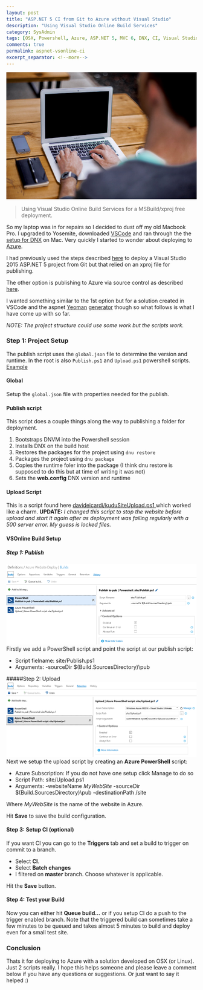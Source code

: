 ```yaml
---
layout: post
title: "ASP.NET 5 CI from Git to Azure without Visual Studio"
description: "Using Visual Studio Online Build Services"
category: SysAdmin
tags: [OSX, Powershell, Azure, ASP.NET 5, MVC 6, DNX, CI, Visual Studio Online, Git]
comments: true
permalink: aspnet-vsonline-ci
excerpt_separator: <!--more-->
---
```

![guy on mac](/images/posts/2015/guy-on-mac_800.jpg)

> Using Visual Studio Online Build Services for a MSBuild/xproj free deployment.

So my laptop was in for repairs so I decided to dust off my old Macbook Pro. I upgraded to Yosemite, downloaded [VSCode](https://code.visualstudio.com/) and ran through the the [setup for DNX](http://docs.asp.net/en/latest/getting-started/installing-on-mac.html) on Mac. Very quickly I started to wonder about deploying to [Azure](http://azure.microsoft.com/en-us/get-started/).

<!--more-->

I had previously used the steps described [here](https://msdn.microsoft.com/Library/vs/alm/Build/azure/deploy-aspnet5) to deploy a Visual Studio 2015 ASP.NET 5 project from Git but that relied on an xproj file for publishing.

The other option is publishing to Azure via source control as described [here](https://azure.microsoft.com/en-us/documentation/articles/web-sites-publish-source-control/).

I wanted something similar to the 1st option but for a solution created in VSCode and the aspnet [Yeoman](http://yeoman.io/) [generator](https://www.npmjs.com/package/generator-aspnet) though so what follows is what I have come up with so far.

*NOTE: The project structure could use some work but the scripts work.*

### Step 1: Project Setup

The publish script uses the `global.json` file to determine the version and runtime. In the root is also `Publish.ps1` and `Upload.ps1` powershell scripts.
[Example](https://github.com/dburriss/vsfree-azure-deploy/tree/master/example)

#### Global

<script src="https://gist.github.com/dburriss/155c693de8f534bd1536.js"></script>
Setup the `global.json` file with properties needed for the publish.

#### Publish script

<script src="https://gist.github.com/dburriss/ea01dad652e00b480a7a.js"></script>

This script does a couple things along the way to publishing a folder for deployment.

1. Bootstraps DNVM into the Powershell session
2. Installs DNX on the build host
3. Restores the packages for the project using `dnu restore`
4. Packages the project using `dnu package`
5. Copies the runtime foler into the package (I think dnu restore is supposed to do this but at time of writing it was not)
6. Sets the **web.config** DNX version and runtime

#### Upload Script

This is a script found here [davideicardi/kuduSiteUpload.ps1 ](https://gist.github.com/davideicardi/a8247230515177901e57) which worked like a charm.
**UPDATE:** *I changed this script to stop the website before upload and start it again after as deployment was failing regularly with a 500 server error. My guess is locked files.*
<script src="https://gist.github.com/dburriss/af2e1593543b36b1ee23.js"></script>

#### VSOnline Build Setup
##### Step 1: Publish
![Build step 1 - Publish](/images/posts/2015/Build1.PNG)
Firstly we add a PowerShell script and point the script at our publish script:

* Script fielname: site/Publish.ps1
* Arguments: -sourceDir $(Build.SourcesDirectory)\pub

#####Step 2: Upload
![Build step 1 - Upload](/images/posts/2015/Build2.PNG)
Next we setup the upload script by creating an **Azure PowerShell** script:

* Azure Subscription: If you do not have one setup click Manage to do so
* Script Path: site/Upload.ps1
* Arguments: -websiteName *MyWebSite* -sourceDir $(Build.SourcesDirectory)\pub -destinationPath /site

Where *MyWebSite* is the name of the website in Azure.

Hit **Save** to save the build configuration.

#### Step 3: Setup CI (optional)
If you want CI you can go to the **Triggers** tab and set a build to trigger on commit to a branch.

* Select **CI**.
* Select **Batch changes**
* I filtered on **master** branch. Choose whatever is applicable.

Hit the **Save** button.

#### Step 4: Test your Build
Now you can either hit **Queue build...** or if you setup CI do a push to the trigger enabled branch. Note that the triggered build can sometimes take a few minutes to be queued and takes almost 5 minutes to build and deploy even for a small test site.

### Conclusion
Thats it for deploying to Azure with a solution developed on OSX (or Linux). Just 2 scripts really.
I hope this helps someone and please leave a comment below if you have any questions or suggestions. Or just want to say it helped :)